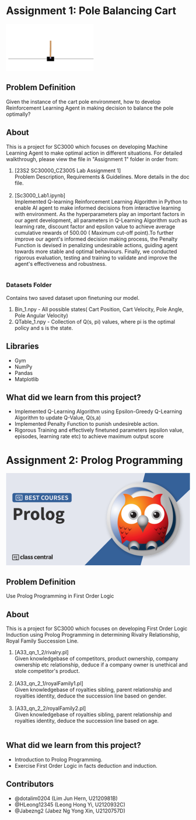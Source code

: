 # Assignment 1: Pole Balancing Cart
<img src="Reference/PoleBalancingCart.png"/>

## Problem Definition
Given the instance of the cart pole environment, how to develop Reinforcement Learning Agent in making decision to balance the pole optimally?

## About

This is a project for SC3000 which focuses on developing Machine Learning Agent to make optimal action in different situations. For detailed walkthrough, please view the file in "Assignment 1" folder in order from:

1. [23S2 SC30000_CZ3005 Lab Assignment 1] <br> Problem Description, Requirements & Guidelines. More details in the doc file.<br><br>
2. [Sc3000_Lab1.ipynb]<br>Implemented Q-learning Reinforcement Learning Algorithm in Python to enable AI agent to make informed decisions from interactive learning with environment. As the hyperparameters play an important factors in our agent development, all parameters in Q-Learning Algorithm such as learning rate, discount factor and epsilon value to achieve average cumulative rewards of 500.00 ( Maximum cut-off point).To further improve our agent's informed decision making process, the Penalty Function is devised in penalizing undesirable actions, guiding agent towards more stable and optimal behaviours. Finally, we conducted rigorous evaluation, testing and training to validate and improve the agent's effectiveness and robustness.
<br><br>

### Datasets Folder
Contains two saved dataset upon finetuning our model.

1. Bin_1.npy - All possible states( Cart Position, Cart Velocity, Pole Angle, Pole Angular Velocity)
2. QTable_1.npy - Collection of Q(s, pi) values, where pi is the optimal policy and s is the state.

## Libraries

- Gym
- NumPy
- Pandas
- Matplotlib

## What did we learn from this project?

- Implemented Q-Learning Algorithm using Epsilon-Greedy Q-Learning Algorithm to update Q-Value, Q(s,a)
- Implemented Penalty Function to punish undesireble action.
- Rigorous Training and effectively finetuned parameters (epsilon value, episodes, learning rate etc) to achieve maximum output score

# Assignment 2: Prolog Programming
<img src="Reference/PrologLogo.png"/>

## Problem Definition
Use Prolog Programming in First Order Logic

## About

This is a project for SC3000 which focuses on developing First Order Logic Induction using Prolog Programming in determining Rivalry Relationship, Royal Family Succession Line.

1. [A33_qn_1_2/rivalry.pl] <br> Given knowledgebase of competitors, product ownership, company ownership etc relationship, deduce if a company owner is unethical and stole competitor's product. <br><br>
2. [A33_qn_2_1/royalFamily1.pl]<br> Given knowledgebase of royalties sibling, parent relationship and royalties identity, deduce the succession line based on gender.
<br><br>
3. [A33_qn_2_2/royalFamily2.pl]<br> Given knowledgebase of royalties sibling, parent relationship and royalties identity, deduce the succession line based on age.
<br><br>

## What did we learn from this project?

- Introduction to Prolog Programming.
- Exercise First Order Logic in facts deduction and induction.

## Contributors

- @dotalim0204 (Lim Jun Hern, U2120981B) 
- @HLeong12345 (Leong Hong Yi, U2120932C) 
- @Jabezng2 (Jabez Ng Yong Xin, U2120757D) 

